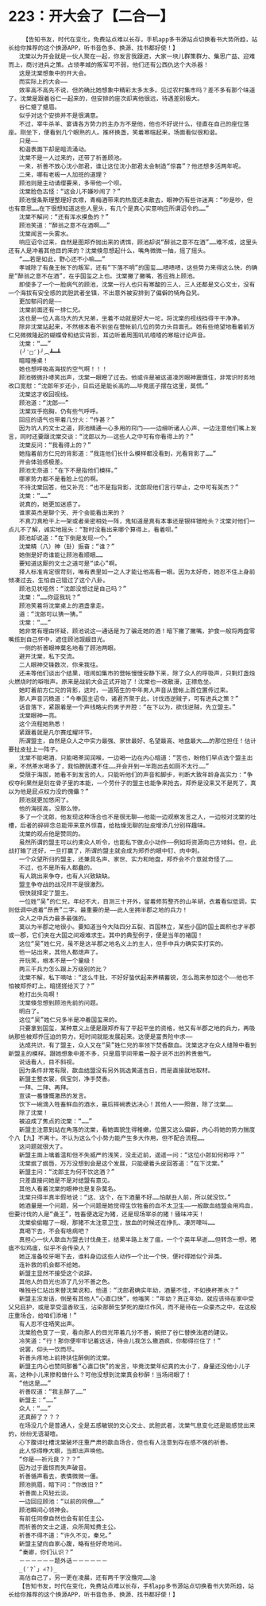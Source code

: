 # 223：开大会了【二合一】
        【告知书友，时代在变化，免费站点难以长存，手机app多书源站点切换看书大势所趋，站长给你推荐的这个换源APP，听书音色多、换源、找书都好使！】
       沈棠以为开会就是一伙人聚在一起，你发言我跟进，大家一块儿群策群力、集思广益、迎难而上，商讨进兵之策。占领孝城的叛军可不弱，他们还有公西仇这个大杀器！
       这是沈棠想象中的开大会。
       而实际上的大会——
       效率高不高先不说，但的确比她想象中精彩太多太多。见过农村集市吗？差不多有那个味道了。沈棠是跟着谷仁一起来的，但安排的座次却离他很远，待遇差别极大。
       谷仁蹙了蹙眉。
       似乎对这个安排并不是很满意。
       不过，宰牛杀羊、宴请各方势力的主办方不是他，他也不好说什么，径直在自己的座位落座。刚坐下，便看到几个眼熟的人。推杯换盏，笑着寒暄起来，场面看似很和谐。
       只是——
       和谐表面下却是暗流涌动。
       沈棠不是一人过来的，还带了祈善顾池。
       一来，祈善不放心沈小郎君，谁让这位沈小郎君太会制造“惊喜”？他还想多活两年呢。
       二来，哪有老板一人加班的道理？
       顾池则是主动请缨要来，多带他一个呗。
       沈棠脸色古怪：“这会儿不嫌吵闹了？”
       顾池慢条斯理整理好衣襟，青梅酒带来的热度还未散去，眼神仍有些许迷离：“吵是吵，但也有意思……在下很想知道这些人里头，有几个是真心实意响应所谓诏令的……”
       沈棠不解问：“还有浑水摸鱼的？”
       顾池笑道：“醉翁之意不在酒啊……”
       沈棠闻言一头雾水。
       响应诏令过来，自然是图郑乔抛出来的诱饵，顾池却说“醉翁之意不在酒”……难不成，这里头还有人是冲着其他目的来的？沈棠倏忽想起什么，嘴角微微一抽，摇了摇头。
       “……若是如此，野心还不小嘛……”
       孝城除了有彘王帐下的叛军，还有“下落不明”的国玺……啧啧啧，这些势力来得这么快，的确是“醉翁之意不在酒”，在乎国玺之上也。沈棠撇了撇嘴，答应捎上顾池。
       即使多了一个一脸病气的顾池，沈棠一行人也只有寒酸的三人，三人还都是文心文士，没有一个海拔有安全感的武胆武者坐镇，不出意外被安排到了偏僻的犄角旮旯。
       更加郁闷的是——
       沈棠前面还有一排仁兄。
       这也是一位人高马大的大兄弟，坐着不动就是好大一坨，将沈棠的视线挡得干干净净。
       除非沈棠站起来，不然根本看不到坐在营帐前几位的势力头目面孔。她有些绝望地看着前方仁兄微微隆起的蝴蝶骨和结实背影，耳边听着周围叽叽喳喳的寒暄讨论声音。
       沈棠：“……”
       (╯‵□′)╯︵┻━┻
       暗暗捶桌！
       她也想呼吸高海拔的空气啊！！！
       顾池微微扑哧笑出声，沈棠一眼瞪了过去。他或许是被这道凌厉眼神震慑住，非常识时务地改口宽慰：“沈郎年岁还小，日后还是能长高的……毕竟底子摆在这里，莫慌。”
       沈棠这才收回视线。
       顾池道：“沈郎——”
       沈棠双手抱胸，仍有些气呼呼。
       回应的语气也带着几分火：“作甚？”
       因为坑人的文士之道，顾池精通一心多用的窍门——一边细听诸人心声、一边注意他们嘴上发言，同时还要跟沈棠交谈：“沈郎以为——这些人之中可有你看得上的？”
       沈棠反问：“我看得上的？”
       她指着前方仁兄的背影道：“我连他们长什么模样都没看到，光看背影了……”
       开会体验感极差。
       顾池无奈道：“在下不是指他们模样。”
       哪家势力都不是看脸上位的啊。
       不待沈棠回答，他又补充：“也不是指背影，沈郎观他们言行举止，之中可有英杰？”
       沈棠：“……”
       说真的，她更加迷惑了。
       谁家英杰是聊个天、开个会能看出来的？
       不真刀真枪干上一架或者亲密相处一阵，鬼知道是真有本事还是银样镴枪头？沈棠对他们一点儿不了解，诚实地摇头：“暂时没看出来哪个算得上，看着呗。”
       顾池却说道：“在下倒是发现一个。”
       沈棠精（八）神（卦）振奋：“谁？”
       她倒是好奇谁能让顾池看顺眼……
       要知道这厮的文士之道可是“读心”啊。
       择人标准肯定很苛刻，唯有表里如一之人才能让他高看一眼。因为太好奇，她忍不住上身前倾凑过去，生怕自己错过了这个八卦。
       顾池见状哑然：“沈郎没想过是自己吗？”
       沈棠：“……你逗我玩？”
       顾池笑着将沈棠桌上的酒盏拿走。
       道：“沈郎可以猜一猜。”
       沈棠：“……”
       她非常有理由怀疑，顾池说这一通话是为了骗走她的酒！暗下撇了撇嘴，护食一般将两盘零嘴揽到自己怀中，遮住顾池觊觎目光。
       一侧的祈善眼神莫名地看了顾池两眼。
       避开沈棠，私下交流。
       二人眼神交锋数次，你来我往。
       还未等他们谈出个结果，喧闹如集市的营帐慢慢安静下来，除了众人的呼吸声，只剩灯盏烛火燃烧时的噼啪声。原来是战前大会正式开始了！沈棠也一改散漫，正襟危坐。
       她盯着前方仁兄的背影，这时，一道陌生的中年男人声音从营帐上首位置传过来。
       那人声音沉稳道：“今奉国主诏令，诸君齐聚于此，讨伐违逆贼子，可有进兵之策？”
       话音落下，紧跟着是一个声线略尖的男子开腔：“在下以为，欲伐逆贼，先立盟主。”
       沈棠眼神一亮。
       这个流程她熟悉！
       紧跟着就是凡尔赛炫耀环节。
       所谓盟主，自然是众人之中实力最强、家世最好、名望最高、地盘最大……的那位担任！估计要扯皮扯上一阵子。
       沈棠不能喝酒，只能喝茶润润喉，一边喝一边在内心暗道：“苦也，盼他们早点选个盟主出来，不然茶水喝多了，我怕膀胱遭不住……开会开到一半跑出去如厕不太行……”
       受限于海拔，她看不到发言的人，只能听他们的声音和脚步，判断大致年龄身高实力：“争权夺利果然是刻在骨子里的本能，一个劳什子的盟主也能争来抢去，郑乔是没来又不是死了，真以为他是屁点权力没的傀儡？”
       顾池就更加悠闲了。
       他的海拔高，没那么惨。
       多了一个沈郎，他发现这种场合也不是很无聊——他能一边观察发言之人，一边校对沈棠的吐槽，后者的碎碎念总能带来意外惊喜，给枯燥无聊的扯皮增添几分别样趣味。
       沈棠的观点他是赞同的。
       虽然所谓的盟主可以约束众人听令，也能私下做点小动作——例如将资源向己方倾斜。但，此战打输了还好，一旦打赢了，所谓的盟主就会成为郑乔的眼中钉、肉中刺。
       一个众望所归的盟主，还兼具名声、家世、实力和地盘，郑乔会不介意就奇怪了……
       不过，也不是所有人都蠢的。
       有人跳出来争夺，也有人兴致缺缺。
       盟主争夺战的战况并不是很激烈。
       很快就择定了盟主。
       一位姓“吴”的仁兄，年纪不大，目测三十开外，留着修剪整齐的山羊胡，衣着看似低调，实则低调中透着“昂贵”二字。最重要的是——此人坐拥半郡之地的兵力！
       众人之中兵力最多最强的。
       莫以为半郡之地很小。要知道当今大陆四分五裂、百国林立，某些小国的国土面积也才半郡或一郡，它们夹在大国之间艰难求生。其中的典型例子，便是当年的褚国！
       这位“吴”姓仁兄，虽不是这半郡之地名义上的主人，但手中兵力确实实打实的。
       他一站出来，其他人都熄声了。
       开玩笑，根本不是一个量级！
       两三千兵力怎么跟上万级别的比？
       沈棠不解，私下嘀咕：“这么牛批，不好好蛰伏起来养精蓄锐，怎么跑来参加这个——他也不怕被郑乔盯上，暗搓搓给灭了？”
       枪打出头鸟啊！
       沈棠倏忽想到顾池先前的问题。
       明白了。
       这位“吴”姓仁兄多半是冲着国玺来的。
       只要拿到国玺，某种意义上便是跟郑乔有了平起平坐的资格，他又有半郡之地的兵力，再吸纳那些被郑乔压迫的势力，短时间就能发展起来。这便是富贵险中求——
       达成共识，有了盟主，众人又在“吴”姓仁兄的率领下焚香歃血。沈棠这才在众人缝隙中看到新盟主的模样。跟她想象中差不多，只是眉宇间带着一股子说不出的矜贵傲气。
       说话看人，目不斜视。
       因为条件非常有限，歃血结盟没有另外挑选黄道吉日，而是直接就地取材。
       新盟主整衣裳，佩宝剑，净手焚香。
       一拜、二拜、再拜。
       宣读一番慷慨激昂的发言。
       饮下一碗滴入牲畜鲜血的酒水，最后摔碗表达决心！其他人一一照做，除了沈棠……
       除了沈棠！
       被迫成了焦点的沈棠：“……”
       新盟主注意到站在角落的沈棠，看她面貌生得稚嫩，位置又这么偏僻，内心将她的势力揣度个八【九】不离十。不认为这么个小势力能产生多大作用，但不配合流程……
       这问题就很大了。
       新盟主面上噙着温和但不失威严的浅笑，没走近前，遥遥一问：“这位小郎如何称呼？”
       沈棠抿了抿唇，万万没想到会是这个发展，只能硬着头皮回答道：“在下沈棠。”
       新盟主问：“沈郎主为何不饮这酒？”
       只差直接问她是不是对结盟有意见。
       其他人看着沈棠的眼神也是复杂莫名。
       沈棠只得半真半假地说：“这、这个，在下酒量不好……怕献丑人前，所以就没饮。”
       她酒量是一个问题，另一个问题是她觉得生饮牲畜的血不太卫生——一般歃血结盟会用鸡血，但要讨伐的人是“彘王”，牲畜便选定为猪，还是现场宰杀的猪！骚味冲天！
       沈棠偷偷瞄了一眼，那猪不太注意卫生，放血的时候还在挣扎、凄厉嚎叫……
       真喝下去，不会有啥病吧？
       真担心一伙人歃血为盟去讨伐彘王，结果半路上发了瘟，一个个英年早逝……但转念一想，猪瘟不似鸡瘟，似乎不会传染人？
       她正准备咬牙喝下去，谁料身边这些人动作一个比一个快，便衬得她似个异类。
       连补救的机会都不给她。
       新盟主显然不接受这个说辞。
       其他人的目光也添了几分不善之色。
       唯独谷仁站出来替沈棠说和，他道：“沈郎君确实年幼，酒量不佳，不如换杯茶水？”
       新盟主没发话，倒是有其他人“心直口快”，他嗤笑：“年幼？真正年幼，就应该待在家中受父兄庇护，或是享受温香软玉，沾染那醉生梦死的糜烂作风，而不是待在一众豪杰之中，在这般庄重场合，给咱们添堵！”
       有人忍不住哂笑出声。
       沈棠脸色变了一变，看向那人的目光带着几分不善，婉拒了谷仁替换浊酒的建议。
       冷笑道：“行！那你便牢牢记着这话，待会儿我怎么撒酒疯，你都得拦住了！”
       说罢，仰头一饮而尽。
       祈善头疼地上前搀扶住醉倒的沈棠。
       新盟主内心也赞同那番“心直口快”的发言，毕竟沈棠年纪真的太小了，身量还没他小儿子高，这种小儿来掺和做什么？可他没想到沈棠真会秒醉！当场闭眼了！
       “他这是……”
       祈善叹道：“我主醉了……”
       新盟主：“……”
       众人：“……”
       还真醉了？？？
       在场没几个是普通人，全是五感敏锐的文心文士、武胆武者，沈棠气息变化还是能感觉出来的，纷纷无语凝噎。
       心下腹诽吐槽沈棠破坏庄重严肃的歃血场合，但也有人注意到存在感不强的祈善。
       此人惊得睁大眼，当即出声唤他。
       “你是——祈元良？？？”
       因为过于震惊而失声破音。
       祈善循声看去，表情微微一僵。
       顾池挑眉，暗下问：“你故旧？”
       祈善面上风轻云淡。
       一边回应顾池：“以前的同僚……”
       顾池瞬间心领神会。
       有前任同僚自然也会有前任主公。
       而祈善的文士之道，众所周知费主公。
       祈善不得不道：“许久不见，秦兄。”
       新盟主望向自家心腹，略有些好奇地问。
       “秦卿，你们认识？”
       －－－－－－题外话－－－－－－
       _(′?`」∠?)_
       高估自己了，另一更在凌晨，还有两千字没撸完……淦
       【告知书友，时代在变化，免费站点难以长存，手机app多书源站点切换看书大势所趋，站长给你推荐的这个换源APP，听书音色多、换源、找书都好使！】